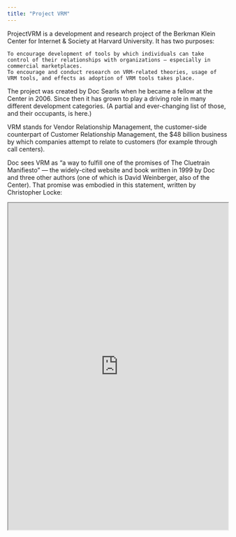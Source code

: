 ```yaml
---
title: "Project VRM"
---
```


ProjectVRM is a development and research project of the Berkman Klein Center for Internet & Society at Harvard University. It has two purposes:

    To encourage development of tools by which individuals can take control of their relationships with organizations — especially in commercial marketplaces.
    To encourage and conduct research on VRM-related theories, usage of VRM tools, and effects as adoption of VRM tools takes place.

The project was created by Doc Searls when he became a fellow at the Center in 2006. Since then it has grown to play a driving role in many different development categories. (A partial and ever-changing list of those, and their occupants, is here.)

VRM stands for Vendor Relationship Management, the customer-side counterpart of Customer Relationship Management, the $48 billion business by which companies attempt to relate to customers (for example through call centers).

Doc sees VRM as “a way to fulfill one of the promises of The Cluetrain Manifiesto” — the widely-cited website and book written in 1999 by Doc and three other authors (one of which is David Weinberger, also of the Center). That promise was embodied in this statement, written by Christopher Locke:

<iframe height="750" width="100%" src="https://ewelton.github.io/ktest/wiki.html#Project%20VRM"></iframe>
